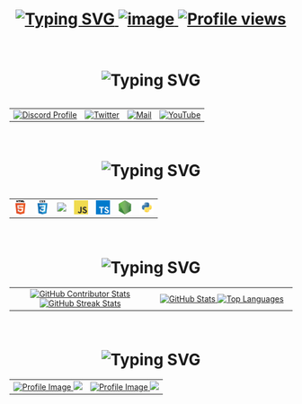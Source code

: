 <!DOCTYPE html>
<html lang="en">
<body>
    <h1 align="center">
        <a href="https://github.com/88JC/" target="_blank">
            <img src="https://readme-typing-svg.herokuapp.com?font=Pacifico&color=CA05C3&size=40&center=true&width=600&height=69&lines=Hi+there!;Welcome+To+My+Profile;" alt="Typing SVG">
            <img src="https://www.jecky.id/88JC.png/" alt="image" />
            <a href="https://github.com/88JC/" target="_blank">
                        <img src="https://komarev.com/ghpvc/?username=88JC&label=Profile%20views&style=flat-square" alt="Profile views"/>
                    </a>
        </a>
    </h1>
    <div align="center">
        <br>
        <table>
            <tr>
                <h1>
                    <img src="https://readme-typing-svg.herokuapp.com?font=Pacifico&pause=1000&color=F0FF32&background=69FF2000&center=true&vCenter=true&repeat=false&width=435&lines=Connect's+with+me" style="width: 600px; height: auto;" alt="Typing SVG">
                </h1>
                <table align="center" width="50%">
                 <tr>
                    <td>
                    <a href="https://discord.com/users/169711695932030976" target="_blank">
                        <img height="25" src="https://cdn-icons-png.flaticon.com/128/5968/5968756.png" alt="Discord Profile">
                    </a>
                    </td>
                   <td>
                    <a href="https://x.com/88_shank" target="_blank">
                        <img height="25" src="https://cdn-icons-png.flaticon.com/128/733/733579.png" alt="Twitter">
                    </a>
                    </td>
                   <td>
                    <a href="mailto:chan@jecky.id" target="_blank">
                        <img height="25" src="https://cdn-icons-png.flaticon.com/128/732/732200.png" alt="Mail">
                    </a>
                    </td>
                   <td>
                    <a href="https://www.youtube.com/@chanjecky" target="_blank">
                        <img height="25" src="https://cdn-icons-png.flaticon.com/128/174/174883.png" alt="YouTube">
                    </a>
                </td>
            </tr>
        </table>
    </div>
    <div align="center">
        <br>
        <table>
            <tr>
                <h1>
                    <img src="https://readme-typing-svg.herokuapp.com?font=Pacifico&pause=1000&color=18CA1F&background=69FF2000&center=true&vCenter=true&repeat=false&width=435&lines=Skills's" style="width: 600px; height: auto;" alt="Typing SVG">
                </h1>
                <table align="center" width="50%">
                    <tr>
                    <td>
                    <code><img height="25" src="https://raw.githubusercontent.com/github/explore/80688e429a7d4ef2fca1e82350fe8e3517d3494d/topics/html/html.png"></code>
                </td>
                    <td>
                    <code><img height="25" src="https://raw.githubusercontent.com/github/explore/80688e429a7d4ef2fca1e82350fe8e3517d3494d/topics/css/css.png"></code>
                </td>
                    <td>
                    <code><img height="25" src="https://cdn.worldvectorlogo.com/logos/svelte-1.svg"></code>
                </td>
                    <td>
                    <code><img height="25" src="https://raw.githubusercontent.com/github/explore/80688e429a7d4ef2fca1e82350fe8e3517d3494d/topics/javascript/javascript.png"></code>
                </td>
                    <td>
                    <code><img height="25" src="https://raw.githubusercontent.com/github/explore/80688e429a7d4ef2fca1e82350fe8e3517d3494d/topics/typescript/typescript.png"></code>
                </td>
                    <td>
                    <code><img height="25" src="https://raw.githubusercontent.com/github/explore/80688e429a7d4ef2fca1e82350fe8e3517d3494d/topics/nodejs/nodejs.png"></code>
                </td>
                    <td>
                    <code><img height="25" src="https://raw.githubusercontent.com/github/explore/80688e429a7d4ef2fca1e82350fe8e3517d3494d/topics/python/python.png"></code>
                </td>
            </tr>
        </table>
    </div>
    <div align="center">
        <br>
        <table>
            <tr>
                <h1>
                    <img src="https://readme-typing-svg.herokuapp.com?font=Pacifico&pause=1000&color=FF0000&bg_color=202225&center=true&vCenter=true&repeat=false&width=435&lines=GitHub+Stats's" style="width: 600px; height: auto;" alt="Typing SVG">
                </h1>
                <td align="center" width="50%">
                    <a href="https://discord.com/users/169711695932030976" target="_blank">
                        <img width="100%" src="https://github-contributor-stats.vercel.app/api?username=88JC&limit=5&theme=dark&bg_color=202225&border_color=202225&hide_border=true&stroke=202225&combine_all_yearly_contributions=true" alt="GitHub Contributor Stats"/>
                    </a>
                    <a href="https://github.com/88JC" target="_blank">
                        <img width="100%" src="https://github-readme-streak-stats.herokuapp.com/?user=88JC&theme=dark&background=202225&border_color=202225&hide_border=true&stroke=202225" alt="GitHub Streak Stats"/>
                    </a>
                </td>
                <td align="center" width="50%">
                    <a href="https://github.com/88JC" target="_blank">
                        <img width="100%" src="https://readme-stats-plum-two.vercel.app/api?username=88JC&show_icons=true&include_all_commits=true&theme=dark&count_private=true&custom_title=Github%20Stats&bg_color=202225&border_color=202225&icon_color=58a6ff" alt="GitHub Stats"/>
                    </a>
                    <a href="https://github.com/88JC" target="_blank">
                        <img width="100%" src="https://readme-stats-plum-two.vercel.app/api/top-langs/?username=88JC&theme=dark&bg_color=202225&layout=compact&border_color=202225&langs_count=10" alt="Top Languages"/>
                    </a>
                </td>
            </tr>
        </table>
    </div>
    <div align="center">
        <br>
        <table>
            <tr>
                <h1>
                    <img src="https://readme-typing-svg.herokuapp.com?font=Pacifico&pause=1000&color=326EFF&bg_color=202225&center=true&vCenter=true&repeat=false&width=435&lines=Profile+Stats's" style="width: 600px; height: auto;" alt="Typing SVG">
                </h1>
                <td align="center" width="50%">
                    <a href="https://discord.com/users/169711695932030976" target="_blank">
                        <img width="100%" src="https://lanyard.kyrie25.me/api/169711695932030976?decoration=true&useDisplayName=false&animationDuration=2s&waveColor=202225&imgStyle=square&imgBorderRadius=16px&bg=202225" alt="Profile Image"/>
                    </a>
                    <a href="https://discord.com/invite/CDD223E3W3" target="_blank">
                        <img width="100%" src="https://api.weblutions.com/discord/invite/CDD223E3W3">
                    <a href="https://github.com/88JC" target="_blank">
                </td>
                <td align="center" width="50%">
                    <a href="https://discord.com/users/498969254842859521" target="_blank">
                        <img width="100%" src="https://lanyard.kyrie25.me/api/498969254842859521?decoration=true&useDisplayName=false&animationDuration=2s&waveColor=202225&imgStyle=square&imgBorderRadius=16px&bg=202225" alt="Profile Image"/>
                    </a>
                    <a href="https://discord.com/invite/JVhKwNGmKF" target="_blank">
                        <img width="100%" src="https://api.weblutions.com/discord/invite/JVhKwNGmKF">
                </td>
            </tr>
        </table>
    </div>
</body>
</html>
